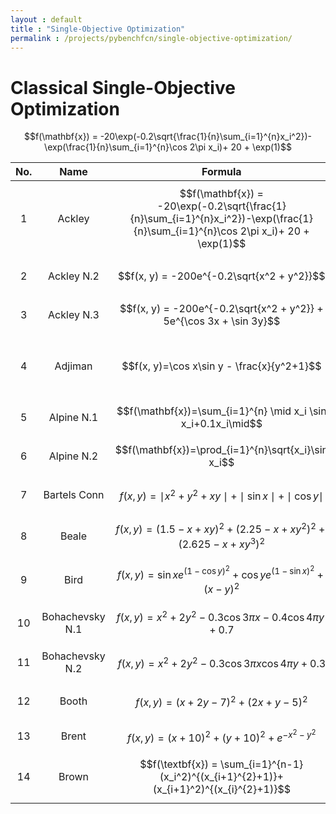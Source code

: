 ```yaml
---
layout : default
title : "Single-Objective Optimization"
permalink : /projects/pybenchfcn/single-objective-optimization/
---
```


# Classical Single-Objective Optimization

$$f(\mathbf{x}) = -20\exp(-0.2\sqrt{\frac{1}{n}\sum_{i=1}^{n}x_i^2})-\exp(\frac{1}{n}\sum_{i=1}^{n}\cos 2\pi x_i)+ 20 + \exp(1)$$


| No. | Name | Formula | Domain | Plot |
| :-: | :--: | :-----: | :----: | :--: |
| 1   | Ackley | $$f(\mathbf{x}) = -20\exp(-0.2\sqrt{\frac{1}{n}\sum_{i=1}^{n}x_i^2})-\exp(\frac{1}{n}\sum_{i=1}^{n}\cos 2\pi x_i)+ 20 + \exp(1)$$ | $$[-32,32]$$ | |
| 2   | Ackley N.2 | $$f(x, y) = -200e^{-0.2\sqrt{x^2 + y^2}}$$ | $$[-32,32]$$ | |
| 3   | Ackley N.3 | $$f(x, y) = -200e^{-0.2\sqrt{x^2 + y^2}} + 5e^{\cos 3x + \sin 3y}$$ | $$[-32,32]$$ | |
| 4   | Adjiman | $$f(x, y)=\cos x\sin y - \frac{x}{y^2+1}$$ | $$x\in [-1,2]\\ y\in [-1,1]$$ | |
| 5   | Alpine N.1 | $$f(\mathbf{x})=\sum_{i=1}^{n} \mid x_i \sin x_i+0.1x_i\mid$$ | $$[0,10]$$ | |
| 6   | Alpine N.2 | $$f(\mathbf{x})=\prod_{i=1}^{n}\sqrt{x_i}\sin x_i$$ | $$[0,10]$$ | |
| 7   | Bartels Conn | $$f(x,y)=\mid x^2 + y^2 + xy\mid + \mid\sin x\mid + \mid\cos y\mid$$ | $$[-500,500]$$ | |
| 8   | Beale | $$f(x, y) = (1.5-x+xy)^2+(2.25-x+xy^2)^2+(2.625-x+xy^3)^2$$ | $$[-4.5,4.5]$$ | |
| 9   | Bird | $$f(x, y) = \sin x e^{(1-\cos y)^2}+\cos y e^{(1-\sin x)^2}+(x-y)^2$$ | $$[-2\pi,2\pi]$$ | |
| 10  | Bohachevsky N.1 | $$f(x, y) = x^2 + 2y^2 -0.3\cos 3\pi x-0.4\cos 4\pi y+0.7$$ | $$[-100,100]$$ | |
| 11  | Bohachevsky N.2 | $$f(x, y)=x^2 + 2y^2 -0.3\cos 3\pi x\cos 4\pi y+0.3$$ | $$[-100,100]$$ | |
| 12  | Booth | $$f(x,y)=(x+2y-7)^2+(2x+y-5)^2$$ | $$[-10,10]$$ | |
| 13  | Brent | $$f(x, y) = (x + 10)^2 + (y + 10)^2 + e^{-x^2 - y^2}$$ | $$[-20,0]$$ | |
| 14  | Brown | $$f(\textbf{x}) = \sum_{i=1}^{n-1}(x_i^2)^{(x_{i+1}^{2}+1)}+(x_{i+1}^2)^{(x_{i}^{2}+1)}$$ | $$[-1,4]$$ | |
